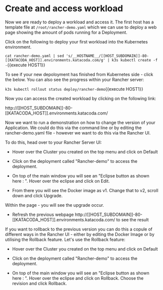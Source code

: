 # Create and access workload

Now we are ready to deploy a workload and access it. The first host has a template file at `/root/rancher-demo.yaml` which we can use to deploy a web page showing the amount of pods running for a Deployment.

Click on the following to deploy your first workload into the Kubernetes environment.

`cat rancher-demo.yaml | sed 's/__HOSTNAME__/[[HOST_SUBDOMAIN]]-80-[[KATACODA_HOST]].environments.katacoda.com/g' | k3s kubectl create -f -`{{execute HOST1}}

To see if your new depoloyment has finished from Kubernetes side - click the below.  You can also see the progress within your Rancher server:

`k3s kubectl rollout status deploy/rancher-demo`{{execute HOST1}}

Now you can access the created workload by clicking on the following link:

http://[[HOST_SUBDOMAIN]]-80-[[KATACODA_HOST]].environments.katacoda.com/

Now we want to run a demonstration on how to change the version of your Application.  We could do this via the command line or by editing the rancher-demo.yaml file - however we want to do this via the Rancher UI.

To do this, head over to your Rancher Server UI:

* Hover over the Cluster you created on the top menu and click on Default

* Click on the deployment called "Rancher-demo" to access the deployment.

* On top of the main window you will see an "Eclipse button as shown here : ".  Hover over the eclipse and click on Edit.

* From there you will see the Docker image as v1.  Change that to v2, scroll down and click Upgrade.

Within the page - you will see the upgrade occur.

* Refresh the previous webpage http://[[HOST_SUBDOMAIN]]-80-[[KATACODA_HOST]].environments.katacoda.com/ to see the result

If you want to rollback to the previous version you can do this a copule of different ways in the Rancher UI - either by editing the Docker Image or by utilising the Rollback feature.  Let's use the Rollback feature:

* Hover over the Cluster you created on the top menu and click on Default

* Click on the deployment called "Rancher-demo" to access the deployment.

* On top of the main window you will see an "Eclipse button as shown here : ".  Hover over the eclipse and click on Rollback.  Choose the revision and click Rollback.




